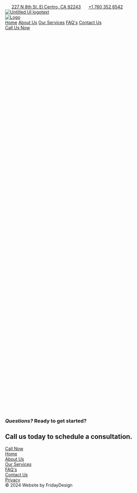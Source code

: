<!DOCTYPE html>
<!-- Last Published: Tue May 28 2024 19:04:27 GMT+0000 (Coordinated Universal Time) -->
<html data-wf-domain="www.thelawofficeiv.com" data-wf-page="64936409b22277a670d4621a" data-wf-site="649362999143e2cad3ff7b95" lang="en">
<head>
    <meta charset="utf-8"/>
    <title>The Law Office of Angela Zinn and Heather Cutlip / FAQ&#x27;s</title>
    <meta content="At The Law Office of Angela Zinn, we understand that navigating issues related to family law can be complex and emotionally challenging. To help guide our clients through the legal process, we have compiled a list of frequently asked questions below." name="description"/>
    <meta content="The Law Office of Angela Zinn and Heather Cutlip / FAQ&#x27;s" property="og:title"/>
    <meta content="At The Law Office of Angela Zinn, we understand that navigating issues related to family law can be complex and emotionally challenging. To help guide our clients through the legal process, we have compiled a list of frequently asked questions below." property="og:description"/>
    <meta content="The Law Office of Angela Zinn and Heather Cutlip / FAQ&#x27;s" property="twitter:title"/>
    <meta content="At The Law Office of Angela Zinn, we understand that navigating issues related to family law can be complex and emotionally challenging. To help guide our clients through the legal process, we have compiled a list of frequently asked questions below." property="twitter:description"/>
    <meta property="og:type" content="website"/>
    <meta content="summary_large_image" name="twitter:card"/>
    <meta content="width=device-width, initial-scale=1" name="viewport"/>
    <meta content="VCiX5YvXPijSgdhTTh2I3y0n0ezoT67jqWAouir0yqE" name="google-site-verification"/>
    <link href="https://assets-global.website-files.com/649362999143e2cad3ff7b95/css/thelawofficeiv.webflow.0b6e227ff.css" rel="stylesheet" type="text/css"/>
    <link href="https://fonts.googleapis.com" rel="preconnect"/>
    <link href="https://fonts.gstatic.com" rel="preconnect" crossorigin="anonymous"/>
    <script src="https://ajax.googleapis.com/ajax/libs/webfont/1.6.26/webfont.js" type="text/javascript"></script>
    <script type="text/javascript">
    WebFont.load({
        google: {
            families: ["Montserrat:100,100italic,200,200italic,300,300italic,400,400italic,500,500italic,600,600italic,700,700italic,800,800italic,900,900italic", "Open Sans:300,300italic,400,400italic,600,600italic,700,700italic,800,800italic", "Merriweather:300,300italic,400,400italic,700,700italic,900,900italic", "Lora:regular,500,600,700,italic,500italic,600italic,700italic", "Baskervville:regular,italic", "Bodoni Moda:regular,500,600,700,800,900,italic,500italic,600italic,700italic,800italic,900italic:latin,latin-ext,math,symbols"]
        }
    });
    </script>
    <script type="text/javascript">
    !function(o, c) {
        var n = c.documentElement,
            t = " w-mod-";
        n.className += t + "js",
        ("ontouchstart" in o || o.DocumentTouch && c instanceof DocumentTouch) && (n.className += t + "touch")
    }(window, document);
    </script>
    <link href="https://assets-global.website-files.com/649362999143e2cad3ff7b95/66562279a9c2b0fb65a28a7a_logo_law_small_png.png" rel="shortcut icon" type="image/x-icon"/>
    <link href="https://assets-global.website-files.com/649362999143e2cad3ff7b95/6656229f25cc0125bd07cd0b_logo_law_mediumpng.png" rel="apple-touch-icon"/>
    <link href="https://www.thelawofficeiv.com/faqs" rel="canonical"/>
    <script async="" src="https://www.googletagmanager.com/gtag/js?id=G-1LE5NZTLSR"></script>
    <script type="text/javascript">
    window.dataLayer = window.dataLayer || [];
    function gtag() {
        dataLayer.push(arguments);
    }
    gtag('js', new Date());
    gtag('set', 'developer_id.dZGVlNj', true);
    gtag('config', 'G-1LE5NZTLSR');
    </script>
</head>
<body class="body-4">
    <section class="section-24">
        <div class="columns-8 w-row">
            <div class="column-24 w-col w-col-1">
                <h3 class="heading-27-copy"></h3>
            </div>
            <div data-w-id="15f758b4-7b6a-a961-21c5-cb1d919539d4" class="column-25 w-col w-col-10">
                <img src="https://assets-global.website-files.com/649362999143e2cad3ff7b95/664e1968f0d88777937ea3fc_location_on_48dp_FILL0_wght400_GRAD0_opsz48.svg" loading="lazy" width="17" alt=""/>
                <a href="#https://www.google.com/maps/dir//227+N+8th+St,+El+Centro,+CA+92243/data=!4m6!4m5!1m1!4e2!1m2!1m1!1s0x80d767319c180507:0xdc76cd37bf6a474e?sa=X&amp;ved=1t:707&amp;ictx=111" class="link-8">227 N 8th St. El Centro, CA 92243</a>
                <img src="https://assets-global.website-files.com/649362999143e2cad3ff7b95/664e1aa8cb185c3425e4cca4_call_48dp_FILL0_wght400_GRAD0_opsz48.svg" loading="lazy" width="17" alt="" class="image-22"/>
                <a href="tel:7603526542" class="link-8">+1 760 352 6542</a>
            </div>
            <div class="w-col w-col-1"></div>
        </div>
    </section>
    <div data-animation="default" data-collapse="medium" data-duration="400" data-easing="ease" data-easing2="ease" role="banner" class="uui-navbar08_component-2 w-nav">
        <a href="/" class="w-inline-block">
            <img src="https://assets-global.website-files.com/649362999143e2cad3ff7b95/664e040b6b174ed6082f7985_white_logotype.png" loading="lazy" width="Auto" sizes="100vw" alt="Untitled UI logotext" srcset="https://assets-global.website-files.com/649362999143e2cad3ff7b95/664e040b6b174ed6082f7985_white_logotype-p-500.png 500w, https://assets-global.website-files.com/649362999143e2cad3ff7b95/664e040b6b174ed6082f7985_white_logotype-p-800.png 800w, https://assets-global.website-files.com/649362999143e2cad3ff7b95/664e040b6b174ed6082f7985_white_logotype.png 818w" class="uui-logo_logotype-3"/>
        </a>
        <div class="uui-navbar08_container-2">
            <a href="#" class="uui-navbar08_logo-link-2 w-nav-brand">
                <div class="uui-logo_component-3">
                    <img src="https://assets-global.website-files.com/649362999143e2cad3ff7b95/664a97a4afdb6042dbc9d4f2_untitled-ui-logo.png" loading="lazy" alt="Logo" class="uui-logo_image-3"/>
                </div>
            </a>
            <nav role="navigation" class="uui-navbar08_menu-2 w-nav-menu">
                <div class="uui-navbar08_menu-left-2">
                    <a href="/" class="uui-navbar08_link-2 w-nav-link">Home</a>
                    <a href="/about" class="uui-navbar08_link-2 w-nav-link">About Us</a>
                    <a href="/services" class="uui-navbar08_link-2 w-nav-link">Our Services</a>
                    <a href="/faqs" aria-current="page" class="uui-navbar08_link-2 w-nav-link w--current">FAQ&#x27;s</a>
                    <a href="/contact-us" class="uui-navbar08_link-2 w-nav-link">Contact Us</a>
                </div>
                <div class="uui-navbar08_menu-right-2">
                    <div class="uui-navbar08_button-wrapper-2">
                        <a data-w-id="c27b5f71-2103-760d-f5f7-3c323b80413e" href="tel:7603526542" class="uui-button-3 w-inline-block">
                            <div class="text-block-12-copy">Call Us Now</div>
                        </a>
                    </div>
                </div>
            </nav>
            <div class="uui-navbar08_menu-button-2 w-nav-button">
                <div class="menu-icon_component-2">
                    <div class="menu-icon_line-top-2"></div>
                    <div class="menu-icon_line-middle-2">
                        <div class="menu-icon_line-middle-inner-2"></div>
                    </div>
                    <div class="menu-icon_line-bottom-2"></div>
                </div>
            </div>
        </div>
    </div>
    <section>
        <section class="section-46-copy">
            <div data-w-id="672cbb9a-cdad-8d79-411c-a6343a275d6e" style="opacity:0" class="div-block-20"></div>
            <h1 data-w-id="672cbb9a-cdad-8d79-411c-a6343a275d6f" style="opacity:0" class="about-us">FAQ&#x27;s</h1>
            <h1 data-w-id="de0177cc-3701-a91b-5aeb-028831cf0660" style="opacity:0" class="heading-38">Frequently Asked Questions</h1>
            <p data-w-id="9641f33e-5be1-ce03-994b-7fc539e4bc15" style="opacity:0" class="paragraph-4">At The Law Office of Angela Zinn, we understand that navigating issues related to family law can be complex and emotionally challenging. To help guide our clients through the legal process, we have compiled a list of frequently asked questions below.</p>
        </section>
    </section>
    <section class="section-55"></section>
    <section class="section-15">
        <div data-w-id="f14ed816-fc23-6a75-5f57-12353f72632b" style="opacity:0" class="w-layout-blockcontainer container-16 w-container">
            <div data-hover="false" data-delay="0" class="dropdown-3 w-dropdown">
                <div class="dropdown-toggle-4 w-dropdown-toggle">
                    <div class="icon-3 w-icon-dropdown-toggle"></div>
                    <div>
                        <div class="text-block-6">How do I start a divorce?</div>
                    </div>
                </div>
                <nav class="w-dropdown-list">
                    <p class="faq-paragraph">To start a divorce, you will usually need to file a petition with your local family court. This legal document typically outlines the grounds for the divorce, as well as any requests for child custody, support, and property division. You will typically need to serve your spouse with a copy of the petition, and they will have the opportunity to respond to the petition. It&#x27;s important to seek the guidance of an experienced family law attorney to ensure that your legal rights and interests are protected during the divorce process.</p>
                </nav>
            </div>
            <div data-hover="false" data-delay="0" class="dropdown-3 w-dropdown">
                <div class="dropdown-toggle-4 w-dropdown-toggle">
                    <div class="icon-3 w-icon-dropdown-toggle"></div>
                    <div class="text-block-6">How long does a divorce take?</div>
                </div>
                <nav class="w-dropdown-list">
                    <p class="faq-paragraph">The state of California imposes a six-month jurisdictional time period in all divorce cases. This means that you cannot officially be divorced at any point sooner than six months from the service of the Petition for Dissolution on the respondent. However, many cases will settle prior to the six-month period.</p>
                </nav>
            </div>
            <div data-hover="false" data-delay="0" class="dropdown-3 w-dropdown">
                <div class="dropdown-toggle-4 w-dropdown-toggle">
                    <div class="icon-3 w-icon-dropdown-toggle"></div>
                    <div class="text-block-6">
                        I do not live in Imperial County, but I 
                        <br/>
                        have an open case in Imperial County, 
                        <br/>
                        where do I hire an attorney?
                    </div>
                </div>
                <nav class="w-dropdown-list">
                    <p class="faq-paragraph">...</p>
                </nav>
            </div>
            <div data-hover="false" data-delay="0" class="dropdown-3 w-dropdown">
                <div class="dropdown-toggle-4 w-dropdown-toggle">
                    <div class="icon-3 w-icon-dropdown-toggle"></div>
                    <div class="text-block-6">
                        What should I do if I&#x27;m afraid of my 
                        <br/>
                        spouse?
                    </div>
                </div>
                <nav class="w-dropdown-list">
                    <p class="faq-paragraph">...</p>
                </nav>
            </div>
            <div data-hover="false" data-delay="0" class="dropdown-3 w-dropdown">
                <div class="dropdown-toggle-4 w-dropdown-toggle">
                    <div class="icon-3 w-icon-dropdown-toggle"></div>
                    <div class="text-block-6">How much does a consultation cost?</div>
                </div>
                <nav class="w-dropdown-list">
                    <p class="faq-paragraph">...</p>
                </nav>
            </div>
            <div data-hover="false" data-delay="0" class="dropdown-3 w-dropdown">
                <div class="dropdown-toggle-4 w-dropdown-toggle">
                    <div class="icon-3 w-icon-dropdown-toggle"></div>
                    <div class="text-block-6">Is mediation a good option for me?</div>
                </div>
                <nav class="w-dropdown-list">
                    <p class="faq-paragraph">...</p>
                </nav>
            </div>
            <div data-hover="true" data-delay="0" class="dropdown-3 w-dropdown">
                <div class="dropdown-toggle-4 w-dropdown-toggle">
                    <div class="icon-3 w-icon-dropdown-toggle"></div>
                    <div class="text-block-6">
                        What is the difference between
                        <br/>
                         divorce and legal separation?
                    </div>
                </div>
                <nav class="w-dropdown-list">
                    <p class="faq-paragraph">There is one major difference between divorce and legal separation: A divorce terminates marital status and returns both parties to “single” status while a legal separation preserves the status of the parties as a married couple.Every issue adjudicated in a divorce is also adjudicated as part of a legal separation. Property is divided, debts are divided, child support and spousal support orders are made, and child custody orders are made as part of a legal separation. Legal separation is a good alternative for those couples who know they can no longer live together but are unsure as to whether or not reconciliation is a viable option ion the future. Once complete, a legal separation can easily be converted into a divorce down the road.</p>
                </nav>
            </div>
            <div class="div-block-12">
                <img src="https://assets-global.website-files.com/649362999143e2cad3ff7b95/649ce98cbde1d143d5a7165a_protected%20icon.png" loading="lazy" width="198" alt="Legal Icon" class="image-14"/>
            </div>
        </div>
    </section>
    <section class="section-34">
        <section class="section-35">
            <h1 data-w-id="399a267e-5409-358a-601e-97666836ec3f" class="heading-30">
                <em>Questions?</em>
                 Ready to get started?
            </h1>
            <h2 data-w-id="399a267e-5409-358a-601e-97666836ec43" class="heading-31">Call us today to schedule a consultation.</h2>
            <a data-w-id="399a267e-5409-358a-601e-97666836ec45" href="#" class="wuestions w-inline-block">
                <div class="text-block-12-copy">Call Now</div>
            </a>
        </section>
    </section>
    <div class="uui-page-padding-9">
        <div class="uui-container-large-4">
            <div class="uui-padding-vertical-xlarge-2">
                <div class="w-layout-grid uui-footer04_top-wrapper">
                    <img src="https://assets-global.website-files.com/649362999143e2cad3ff7b95/664e040b6b174ed6082f7985_white_logotype.png" loading="lazy" id="w-node-_173ba7e0-d690-19e0-2a17-ea0daf5b68e1-af5b68dd" sizes="100vw" alt="" srcset="https://assets-global.website-files.com/649362999143e2cad3ff7b95/664e040b6b174ed6082f7985_white_logotype-p-500.png 500w, https://assets-global.website-files.com/649362999143e2cad3ff7b95/664e040b6b174ed6082f7985_white_logotype-p-800.png 800w, https://assets-global.website-files.com/649362999143e2cad3ff7b95/664e040b6b174ed6082f7985_white_logotype.png 818w" class="image-25"/>
                    <div class="w-layout-grid uui-footer04_link-list">
                        <a href="#" class="uui-footer04_link w-inline-block">
                            <div class="text-block-14">Home</div>
                        </a>
                        <a href="#" class="uui-footer04_link w-inline-block">
                            <div class="text-block-15">About Us</div>
                        </a>
                        <a href="#" class="uui-footer04_link w-inline-block">
                            <div class="text-block-16">Our Services</div>
                        </a>
                        <a href="#" class="uui-footer04_link w-inline-block">
                            <div class="text-block-17">FAQ&#x27;s</div>
                        </a>
                        <a href="#" class="uui-footer04_link w-inline-block">
                            <div class="text-block-18">Contact Us</div>
                        </a>
                        <a href="#" class="uui-footer04_link w-inline-block">
                            <div class="text-block-19">Privacy</div>
                        </a>
                    </div>
                </div>
                <div class="uui-footer04_bottom-wrapper">
                    <div class="uui-text-size-small-4 text-color-gray500">© 2024 Website by FridayDesign</div>
                </div>
            </div>
        </div>
    </div>
    <script src="https://d3e54v103j8qbb.cloudfront.net/js/jquery-3.5.1.min.dc5e7f18c8.js?site=649362999143e2cad3ff7b95" type="text/javascript" integrity="sha256-9/aliU8dGd2tb6OSsuzixeV4y/faTqgFtohetphbbj0=" crossorigin="anonymous"></script>
    <script src="https://assets-global.website-files.com/649362999143e2cad3ff7b95/js/webflow.89d5f525e.js" type="text/javascript"></script>
</body>
</html>
